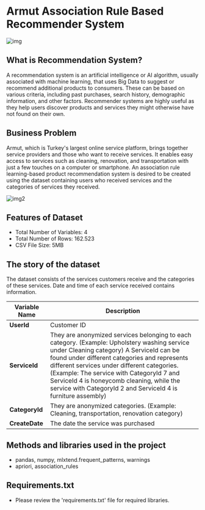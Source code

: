 
# Armut Association Rule Based Recommender System

![img](https://thingsolver.com/wp-content/uploads/Screen-Shot-2021-01-13-at-2.04.50-PM.png)

## What is Recommendation System?

A recommendation system is an artificial intelligence or AI algorithm, usually associated with machine learning, that uses Big Data to suggest or recommend additional products to consumers. These can be based on various criteria, including past purchases, search history, demographic information, and other factors. Recommender systems are highly useful as they help users discover products and services they might otherwise have not found on their own.

## Business Problem

Armut, which is Turkey's largest online service platform, brings together service providers and those who want to receive services. It enables easy access to services such as cleaning, renovation, and transportation with just a few touches on a computer or smartphone. An association rule learning-based product recommendation system is desired to be created using the dataset containing users who received services and the categories of services they received.

![img2](https://cdn.armut.com/images/og_image_url.jpg)

## Features of Dataset

- Total Number of Variables: 4
- Total Number of Rows: 162.523
- CSV File Size: 5MB

## The story of the dataset

The dataset consists of the services customers receive and the categories of these services. Date and time of each service received contains information.

| Variable Name | Description |
|----------------|----------------|
| **UserId** | Customer ID |
| **ServiceId** | They are anonymized services belonging to each category. (Example: Upholstery washing service under Cleaning category) A ServiceId can be found under different categories and represents different services under different categories. (Example: The service with CategoryId 7 and ServiceId 4 is honeycomb cleaning, while the service with CategoryId 2 and ServiceId 4 is furniture assembly) |
| **CategoryId** | They are anonymized categories. (Example: Cleaning, transportation, renovation category) |
| **CreateDate** | The date the service was purchased |

## Methods and libraries used in the project

- pandas, numpy, mlxtend.frequent_patterns, warnings
- apriori, association_rules

## Requirements.txt

- Please review the 'requirements.txt' file for required libraries.



